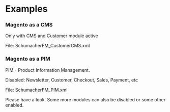 Examples
========

### Magento as a CMS

Only with CMS and Customer module active

File: SchumacherFM_CustomerCMS.xml

### Magento as a PIM

PIM - Product Information Management.

Disabled: Newsletter, Customer, Checkout, Sales, Payment, etc

File: SchumacherFM_PIM.xml

Please have a look. Some more modules can also be disabled or some other enabled.